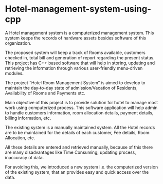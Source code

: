 # Hotel-management-system-using-cpp

A Hotel management system is a computerized management system. This system keeps the records of hardware assets besides software of this organization. 

The proposed system will keep a track of Rooms available, customers checked in, total bill and generation of report regarding the present status. This project has C++ based software that will help in storing, updating and retrieving the information through various user-friendly menu-driven modules. 

The project “Hotel Room Management System” is aimed to develop to maintain the day-to-day state of admission/Vacation of Residents, Availability of Rooms and Payments etc. 

Main objective of this project is to provide solution for hotel to manage most work using computerized process. This software application will help admin to handle customers information, room allocation details, payment details, billing information, etc. 

The existing system is a manually maintained system. All the Hotel records are to be maintained for the details of each customer, Fee details, Room Allocation, etc. 

All these details are entered and retrieved manually, because of this there are many disadvantages like Time Consuming, updating process, inaccuracy of data. 

For avoiding this, we introduced a new system i.e. the computerized version of the existing system, that an provides easy and quick access over the data.
